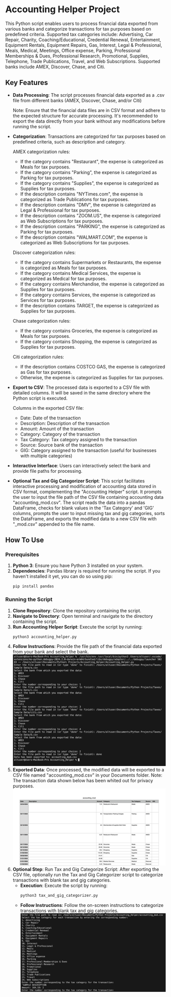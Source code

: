 # Accounting Helper Project

This Python script enables users to process financial data exported from various banks and categorize transactions for tax purposes based on predefined criteria. Supported tax categories include: Advertising, Car Repair, Charity, Coaching/Educational, Credential Renewal, Entertainment, Equipment Rentals, Equipment Repairs, Gas, Interest, Legal & Professional, Meals, Medical, Meetings, Office expense, Parking, Professional Memberships & Dues, Professional Research, Promotional, Supplies, Telephone, Trade Publications, Travel, and Web Subscriptions. Supported banks include AMEX, Discover, Chase, and Citi. 
## Key Features

- **Data Processing**: The script processes financial data exported as a .csv file from different banks (AMEX, Discover, Chase, and/or Citi)

    Note: Ensure that the financial data files are in CSV format and adhere to the expected structure for accurate processing. It's recommended to export the data directly from your bank without any modifications before running the script.

- **Categorization**: Transactions are categorized for tax purposes based on predefined criteria, such as description and category.

    AMEX categorization rules:
    - If the category contains "Restaurant", the expense is categorized as Meals for tax purposes.
    - If the category contains "Parking", the expense is categorized as Parking for tax purposes.
    - If the category contains "Supplies", the expense is categorized as Supplies for tax purposes.
    - If the description contains "NYTimes.com", the expense is categorized as Trade Publications for tax purposes.
    - If the description contains "DMV", the expense is categorized as Legal & Professional for tax purposes.
    - If the description contains "ZOOM.US", the expense is categorized as Web Subscriptions for tax purposes.
    - If the description contains "PARKING", the expense is categorized as Parking for tax purposes.
    - If the description contains "WALMART.COM", the expense is categorized as Web Subscriptions for tax purposes.

    Discover categorization rules:
    - If the category contains Supermarkets or Restaurants, the expense is categorized as Meals for tax purposes.
    - If the category contains Medical Services, the expense is categorized as Medical for tax purposes.
    - If the category contains Merchandise, the expense is categorized as Supplies for tax purposes.
    - If the category contains Services, the expense is categorized as Services for tax purposes.
    - If the description contains TARGET, the expense is categorized as Supplies for tax purposes.

    Chase categorization rules:
    - If the category contains Groceries, the expense is categorized as Meals for tax purposes.
    - If the category contains Shopping, the expense is categorized as Supplies for tax purposes.

    Citi categorization rules:
    - If the description contains COSTCO GAS, the expense is categorized as Gas for tax purposes.
    - Otherwise, the expense is categorized as Supplies for tax purposes.

- **Export to CSV**: The processed data is exported to a CSV file with detailed columns. It will be saved in the same directory where the Python script is executed.

    Columns in the exported CSV file:
    - Date: Date of the transaction
    - Description: Description of the transaction
    - Amount: Amount of the transaction
    - Category: Category of the transaction
    - Tax Category: Tax category assigned to the transaction
    - Source: Source bank of the transaction
    - GIG: Category assigned to the transaction (useful for businesses with multiple categories)

- **Interactive Interface**: Users can interactively select the bank and provide file paths for processing.
- **Optional Tax and Gig Categorizer Script**: This script facilitates interactive processing and modification of accounting data stored in CSV format, complementing the "Accounting Helper" script. It prompts the user to input the file path of the CSV file containing accounting data "accounting_mod.csv". The script reads the data into a pandas DataFrame, checks for blank values in the 'Tax Category' and 'GIG' columns, prompts the user to input missing tax and gig categories, sorts the DataFrame, and exports the modified data to a new CSV file with "_mod.csv" appended to the file name.


## How To Use

### Prerequisites

1. **Python 3**: Ensure you have Python 3 installed on your system.
2. **Dependencies**: Pandas library is required for running the script. If you haven't installed it yet, you can do so using pip:
    ```bash
    pip install pandas
    ```

### Running the Script

1. **Clone Repository**: Clone the repository containing the script.
2. **Navigate to Directory**: Open terminal and navigate to the directory containing the script.
3. **Run Accounting Helper Script**: Execute the script by running:
    ```bash
    python3 accounting_helper.py
    ```
4. **Follow Instructions**: Provide the file path of the financial data exported from your bank and select the bank.
    ![Screenshot of the Accounting Helper scipt running](/Accounting_Helper_Run.png)
5. **Exported Data**: Once processed, the modified data will be exported to a CSV file named "accounting_mod.csv" in your Documents folder.
    Note: The transaction data shown below has been whited out for privacy purposes. 
    ![Screenshot of the exported data](/Modified_Data_Blanked.png)
6. **Optional Step**: Run Tax and Gig Categorize Script: After exporting the CSV file, optionally run the Tax and Gig Categorizer script to categorize transactions with blank tax and gig categories. 
    - **Execution**: Execute the script by running:
      ```bash
      python3 tax_and_gig_categorizer.py
      ```
    - **Follow Instructions**: Follow the on-screen instructions to categorize transactions with blank tax and gig categories.
        ![Screenshot of the Tax and Gig Categorizer script running](/Tax_and_Gig_Categorizer_Run.png)


